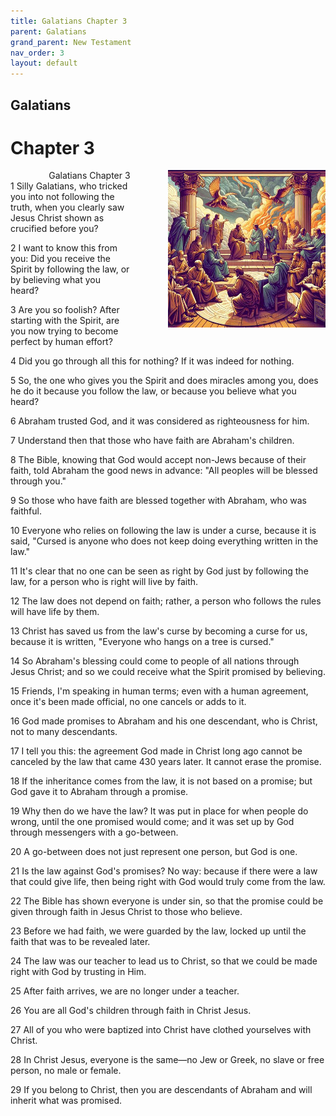 ```yaml
---
title: Galatians Chapter 3
parent: Galatians
grand_parent: New Testament
nav_order: 3
layout: default
---
```


## Galatians

# Chapter 3

<div style="clear: both; text-align: right;">
    <img src="/assets/Image/Galatians/500/3.jpg" alt="Galatians Chapter 3" class="chapter-image" style="max-width: 50%; height: auto; float: right; margin: 0 0 10px 10px; padding-left: 10%;">
    <figcaption style="font-size: 14px;">Galatians Chapter 3</figcaption>
</div>
1 Silly Galatians, who tricked you into not following the truth, when you clearly saw Jesus Christ shown as crucified before you?

2 I want to know this from you: Did you receive the Spirit by following the law, or by believing what you heard?

3 Are you so foolish? After starting with the Spirit, are you now trying to become perfect by human effort?

4 Did you go through all this for nothing? If it was indeed for nothing.

5 So, the one who gives you the Spirit and does miracles among you, does he do it because you follow the law, or because you believe what you heard?

6 Abraham trusted God, and it was considered as righteousness for him.

7 Understand then that those who have faith are Abraham's children.

8 The Bible, knowing that God would accept non-Jews because of their faith, told Abraham the good news in advance: "All peoples will be blessed through you."

9 So those who have faith are blessed together with Abraham, who was faithful.

10 Everyone who relies on following the law is under a curse, because it is said, "Cursed is anyone who does not keep doing everything written in the law."

11 It's clear that no one can be seen as right by God just by following the law, for a person who is right will live by faith.

12 The law does not depend on faith; rather, a person who follows the rules will have life by them.

13 Christ has saved us from the law's curse by becoming a curse for us, because it is written, "Everyone who hangs on a tree is cursed."

14 So Abraham's blessing could come to people of all nations through Jesus Christ; and so we could receive what the Spirit promised by believing.

15 Friends, I'm speaking in human terms; even with a human agreement, once it's been made official, no one cancels or adds to it.

16 God made promises to Abraham and his one descendant, who is Christ, not to many descendants.

17 I tell you this: the agreement God made in Christ long ago cannot be canceled by the law that came 430 years later. It cannot erase the promise.

18 If the inheritance comes from the law, it is not based on a promise; but God gave it to Abraham through a promise.

19 Why then do we have the law? It was put in place for when people do wrong, until the one promised would come; and it was set up by God through messengers with a go-between.

20 A go-between does not just represent one person, but God is one.

21 Is the law against God's promises? No way: because if there were a law that could give life, then being right with God would truly come from the law.

22 The Bible has shown everyone is under sin, so that the promise could be given through faith in Jesus Christ to those who believe.

23 Before we had faith, we were guarded by the law, locked up until the faith that was to be revealed later.

24 The law was our teacher to lead us to Christ, so that we could be made right with God by trusting in Him.

25 After faith arrives, we are no longer under a teacher.

26 You are all God's children through faith in Christ Jesus.

27 All of you who were baptized into Christ have clothed yourselves with Christ.

28 In Christ Jesus, everyone is the same—no Jew or Greek, no slave or free person, no male or female.

29 If you belong to Christ, then you are descendants of Abraham and will inherit what was promised.


